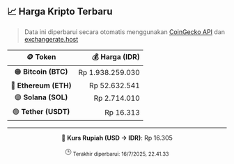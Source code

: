 

<!-- HARGA_KRIPTO -->
## 📈 Harga Kripto Terbaru

> Data ini diperbarui secara otomatis menggunakan [CoinGecko API](https://www.coingecko.com/) dan [exchangerate.host](https://exchangerate.host/)

<div align="center">

| 🪙 Token | 💰 Harga (IDR) |
|:------:|---------------:|
| 🟠 **Bitcoin (BTC)**   | Rp 1.938.259.030 |
| 🔵 **Ethereum (ETH)**  | Rp 52.632.541 |
| 🟣 **Solana (SOL)**    | Rp 2.714.010 |
| 🟢 **Tether (USDT)**   | Rp 16.313 |

---

💱 **Kurs Rupiah (USD → IDR)**: Rp 16.305

🕒 <sub>Terakhir diperbarui: 16/7/2025, 22.41.33</sub>

</div>
<!-- /HARGA_KRIPTO -->